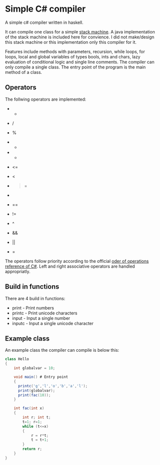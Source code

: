 # Simple C# compiler
A simple c# compiler written in haskell. 

It can compile one class for a simple [stack machine](https://www.cs.uu.nl/docs/vakken/b3tc/SSM/). A java implementation of the stack machine is included here for convience. I did not make/design this stack machine or this implementation only this compiler for it. 

Features include methods with parameters, recursion, while loops, for loops,  local and global variables of types bools, ints and chars, lazy evaluation of conditional logic and single line comments. The compiler can only compile a single class. The entry point of the program is the main method of a class. 

## Operators 

The follwing operators are implemented: 

-  * 
-  / 
-  % 

-  + 
-  -

-  <=
-  <
-  >= 
-  >

-  == 
-  !=

-  ^

-  &&

-  ||

-   =

The operators follow priority according to the official [oder of operations reference of C#](https://docs.microsoft.com/en-us/dotnet/csharp/language-reference/operators). Left and right associative operators are handled appropriatly. 


## Build in functions

There are 4 build in functions:

- print - Print numbers 
- printc - Print unicode characters
- input - Input a single number
- inputc - Input a single unicode character 


## Example class
An example class the compiler can compile is below this:

```c#
class Hello
{
    int globalvar = 10;

    void main() # Entry point 
    {
      printc('g','l','o','b','a','l');
      print(globalvar);
      print(fac(10));
    }

    int fac(int x)
    {
        int r; int t;
        t=1; r=1;
        while (t<=x)
        {
            r = r*t;
            t = t+1;
        }
        return r;
    }
}
```

